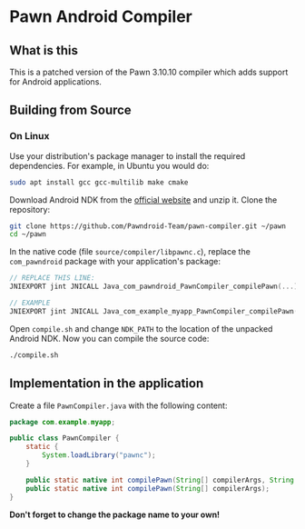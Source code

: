 # Pawn Android Compiler

## What is this

This is a patched version of the Pawn 3.10.10 compiler which adds support for Android applications.

## Building from Source
### On Linux
Use your distribution's package manager to install the required dependencies. For example, in Ubuntu you would do:
```bash
sudo apt install gcc gcc-multilib make cmake
```
Download Android NDK from the [official website](https://developer.android.com/ndk) and unzip it.
Clone the repository:
```bash
git clone https://github.com/Pawndroid-Team/pawn-compiler.git ~/pawn
cd ~/pawn
```
In the native code (file `source/compiler/libpawnc.c`), replace the `com_pawndroid` package with your application's package:

```c
// REPLACE THIS LINE:
JNIEXPORT jint JNICALL Java_com_pawndroid_PawnCompiler_compilePawn(...)

// EXAMPLE
JNIEXPORT jint JNICALL Java_com_example_myapp_PawnCompiler_compilePawn(...)
```
Open `compile.sh` and change `NDK_PATH` to the location of the unpacked Android NDK.
Now you can compile the source code:
```bash
./compile.sh
```

## Implementation in the application
Create a file `PawnCompiler.java` with the following content:
```java
package com.example.myapp;

public class PawnCompiler {
	static {
		System.loadLibrary("pawnc");
	}

	public static native int compilePawn(String[] compilerArgs, String logFile);
	public static native int compilePawn(String[] compilerArgs);
}
```

**Don't forget to change the package name to your own!**